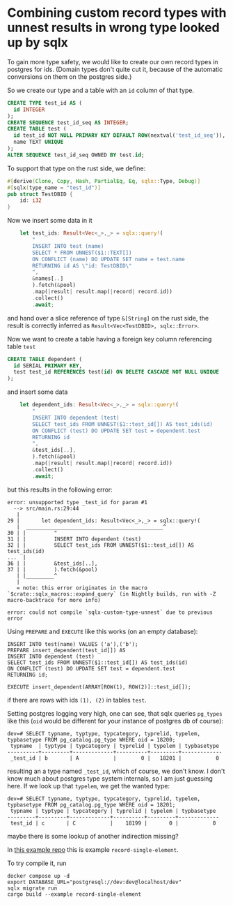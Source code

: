 Combining custom record types with unnest results in wrong type looked up by sqlx
=================================================================================

To gain more type safety, we would like to create our own record types in postgres
for ids. (Domain types don't quite cut it, because of the automatic conversions
on them on the postgres side.)

So we create our type and a table with an `id` column of that type.

```sql
CREATE TYPE test_id AS (
  id INTEGER
);
CREATE SEQUENCE test_id_seq AS INTEGER;
CREATE TABLE test (
  id test_id NOT NULL PRIMARY KEY DEFAULT ROW(nextval('test_id_seq')),
  name TEXT UNIQUE
);
ALTER SEQUENCE test_id_seq OWNED BY test.id;
```

To support that type on the rust side, we define:

```rust
#[derive(Clone, Copy, Hash, PartialEq, Eq, sqlx::Type, Debug)]
#[sqlx(type_name = "test_id")]
pub struct TestDBID {
    id: i32
}
```

Now we insert some data in it

```rust
    let test_ids: Result<Vec<_>,_> = sqlx::query!(
        "
        INSERT INTO test (name)
        SELECT * FROM UNNEST($1::TEXT[])
        ON CONFLICT (name) DO UPDATE SET name = test.name
        RETURNING id AS \"id: TestDBID\"
        ",
        &names[..]
        ).fetch(&pool)
        .map(|result| result.map(|record| record.id))
        .collect()
        .await;
```

and hand over a slice reference of type `&[String]` on the rust side,
the result is correctly inferred as `Result<Vec<TestDBID>, sqlx::Error>`.

Now we want to create a table having a foreign key column referencing
table `test`

```sql
CREATE TABLE dependent (
  id SERIAL PRIMARY KEY,
  test test_id REFERENCES test(id) ON DELETE CASCADE NOT NULL UNIQUE
);
```

and insert some data

```rust
    let dependent_ids: Result<Vec<_>,_> = sqlx::query!(
        "
        INSERT INTO dependent (test)
        SELECT test_ids FROM UNNEST($1::test_id[]) AS test_ids(id)
        ON CONFLICT (test) DO UPDATE SET test = dependent.test
        RETURNING id
        ",
        &test_ids[..],
        ).fetch(&pool)
        .map(|result| result.map(|record| record.id))
        .collect()
        .await;
```

but this results in the following error:

```
error: unsupported type _test_id for param #1
  --> src/main.rs:29:44
   |
29 |       let dependent_ids: Result<Vec<_>,_> = sqlx::query!(
   |  ____________________________________________^
30 | |         "
31 | |         INSERT INTO dependent (test)
32 | |         SELECT test_ids FROM UNNEST($1::test_id[]) AS test_ids(id)
...  |
36 | |         &test_ids[..],
37 | |         ).fetch(&pool)
   | |_________^
   |
   = note: this error originates in the macro `$crate::sqlx_macros::expand_query` (in Nightly builds, run with -Z macro-backtrace for more info)

error: could not compile `sqlx-custom-type-unnest` due to previous error
```

Using `PREPARE` and `EXECUTE` like this works (on an empty database):

```
INSERT INTO test(name) VALUES ('a'),('b');
PREPARE insert_dependent(test_id[]) AS 
INSERT INTO dependent (test)
SELECT test_ids FROM UNNEST($1::test_id[]) AS test_ids(id)
ON CONFLICT (test) DO UPDATE SET test = dependent.test
RETURNING id;

EXECUTE insert_dependent(ARRAY[ROW(1), ROW(2)]::test_id[]);
```

if there are rows with ids `(1), (2)` in tables `test`.

Setting postgres logging very high, one can see, that sqlx queries `pg_types`
like this (`oid` would be different for your instance of postgres db of course):

```
dev=# SELECT typname, typtype, typcategory, typrelid, typelem, typbasetype FROM pg_catalog.pg_type WHERE oid = 18200;
 typname  | typtype | typcategory | typrelid | typelem | typbasetype
----------+---------+-------------+----------+---------+-------------
 _test_id | b       | A           |        0 |   18201 |           0
```

resulting an a type named `_test_id`, which of course, we don't know. I don't know much about postgres type system
internals, so I am just guessing here. If we look up that `typelem`, we get the wanted type:

```
dev=# SELECT typname, typtype, typcategory, typrelid, typelem, typbasetype FROM pg_catalog.pg_type WHERE oid = 18201;
 typname | typtype | typcategory | typrelid | typelem | typbasetype
---------+---------+-------------+----------+---------+-------------
 test_id | c       | C           |    18199 |       0 |           0
```

maybe there is some lookup of another indirection missing?

In [this example repo](https://github.com/typetetris/sqlx-custom-type-unnest) this is example `record-single-element`.

To try compile it, run

```
docker compose up -d
export DATABASE_URL="postgresql://dev:dev@localhost/dev"
sqlx migrate run
cargo build --example record-single-element
```
